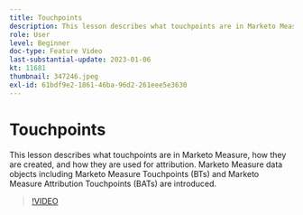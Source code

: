 ```yaml
---
title: Touchpoints
description: This lesson describes what touchpoints are in Marketo Measure, how they are created, and how they are used for attribution. Marketo Measure data objects including Marketo Measure Touchpoints (BTs) and Marketo Measure Attribution Touchpoints (BATs) are introduced.
role: User
level: Beginner
doc-type: Feature Video
last-substantial-update: 2023-01-06
kt: 11681
thumbnail: 347246.jpeg
exl-id: 61bdf9e2-1861-46ba-96d2-261eee5e3630
---
```

# Touchpoints

This lesson describes what touchpoints are in Marketo Measure, how they are created, and how they are used for attribution. Marketo Measure data objects including Marketo Measure Touchpoints (BTs) and Marketo Measure Attribution Touchpoints (BATs) are introduced.

>[!VIDEO](https://video.tv.adobe.com/v/347246/?quality=12&learn=on)
